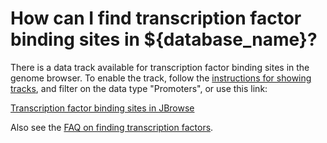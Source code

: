 # How can I find transcription factor binding sites in ${database_name}?
<!-- pombase_categories: Finding data -->

There is a data track available for transcription factor binding sites
in the genome browser. To enable the track, follow the 
[instructions for showing tracks](/faq/how-can-i-show-or-hide-tracks-genome-browser), 
and filter on the data type "Promoters", or use this link:

[Transcription factor binding sites in JBrowse](https://www.pombase.org/jbrowse/?loc=III%3A725765..736352&tracks=PomBase%20forward%20strand%20features%2CPomBase%20reverse%20strand%20features%2CConsensus%20transcription%20factor%20DNA%20binding%20motifs&highlight=)

Also see the [FAQ on finding transcription factors](/faq/how-can-i-find-transcription-factors-and-their-targets-pombase).

